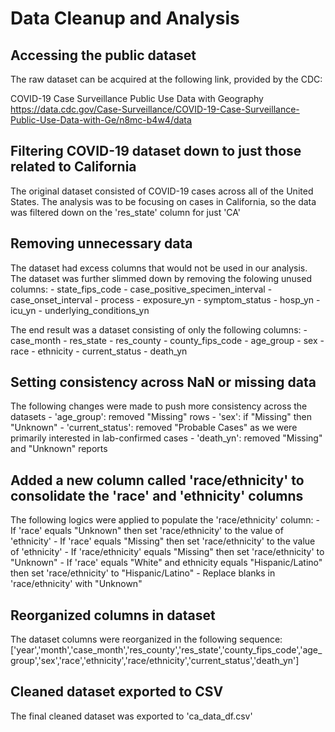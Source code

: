 # **Data Cleanup and Analysis**


## Accessing the public dataset
The raw dataset can be acquired at the following link, provided by the CDC:

COVID-19 Case Surveillance Public Use Data with Geography
https://data.cdc.gov/Case-Surveillance/COVID-19-Case-Surveillance-Public-Use-Data-with-Ge/n8mc-b4w4/data


## Filtering COVID-19 dataset down to just those related to California
The original dataset consisted of COVID-19 cases across all of the United States.
The analysis was to be focusing on cases in California, so the data was filtered down on the 'res_state' column for just 'CA'


## Removing unnecessary data
The dataset had excess columns that would not be used in our analysis.
The dataset was further slimmed down by removing the folowing unused columns:
    - state_fips_code
    - case_positive_specimen_interval
    - case_onset_interval
    - process
    - exposure_yn
    - symptom_status
    - hosp_yn
    - icu_yn
    - underlying_conditions_yn

The end result was a dataset consisting of only the following columns:
    - case_month
    - res_state
    - res_county
    - county_fips_code
    - age_group
    - sex
    - race
    - ethnicity
    - current_status
    - death_yn


## Setting consistency across NaN or missing data
The following changes were made to push more consistency across the datasets
    - 'age_group': removed "Missing" rows
    - 'sex': if "Missing" then "Unknown"
    - 'current_status': removed "Probable Cases" as we were primarily interested in lab-confirmed cases
    - 'death_yn': removed "Missing" and "Unknown" reports


## Added a new column called 'race/ethnicity' to consolidate the 'race' and 'ethnicity' columns
The following logics were applied to populate the 'race/ethnicity' column:
    - If 'race' equals "Unknown" then set 'race/ethnicity' to the value of 'ethnicity'
    - If 'race' equals "Missing" then set 'race/ethnicity' to the value of 'ethnicity'
    - If 'race/ethnicity' equals "Missing" then set 'race/ethnicity' to "Unknown"
    - If 'race' equals "White" and ethnicity equals "Hispanic/Latino" then set 'race/ethnicity' to "Hispanic/Latino"
    - Replace blanks in 'race/ethnicity' with "Unknown"
    
    
## Reorganized columns in dataset
The dataset columns were reorganized in the following sequence:
    ['year','month','case_month','res_county','res_state','county_fips_code','age_group','sex','race','ethnicity','race/ethnicity','current_status','death_yn']
    

## Cleaned dataset exported to CSV
The final cleaned dataset was exported to 'ca_data_df.csv'